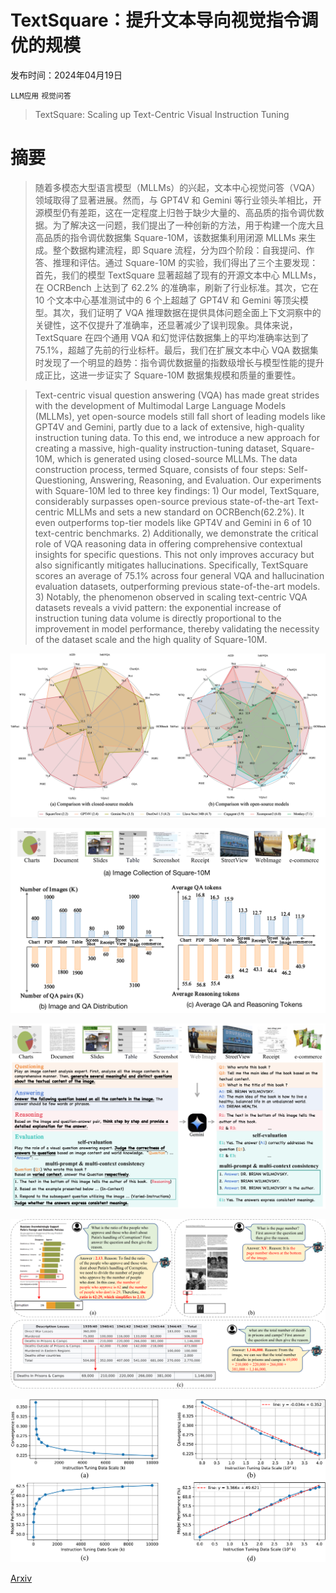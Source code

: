 # TextSquare：提升文本导向视觉指令调优的规模

发布时间：2024年04月19日

`LLM应用` `视觉问答`

> TextSquare: Scaling up Text-Centric Visual Instruction Tuning

# 摘要

> 随着多模态大型语言模型（MLLMs）的兴起，文本中心视觉问答（VQA）领域取得了显著进展。然而，与 GPT4V 和 Gemini 等行业领头羊相比，开源模型仍有差距，这在一定程度上归咎于缺少大量的、高品质的指令调优数据。为了解决这一问题，我们提出了一种创新的方法，用于构建一个庞大且高品质的指令调优数据集 Square-10M，该数据集利用闭源 MLLMs 来生成。整个数据构建流程，即 Square 流程，分为四个阶段：自我提问、作答、推理和评估。通过 Square-10M 的实验，我们得出了三个主要发现：首先，我们的模型 TextSquare 显著超越了现有的开源文本中心 MLLMs，在 OCRBench 上达到了 62.2% 的准确率，刷新了行业标准。其次，它在 10 个文本中心基准测试中的 6 个上超越了 GPT4V 和 Gemini 等顶尖模型。其次，我们证明了 VQA 推理数据在提供具体问题全面上下文洞察中的关键性，这不仅提升了准确率，还显著减少了误判现象。具体来说，TextSquare 在四个通用 VQA 和幻觉评估数据集上的平均准确率达到了 75.1%，超越了先前的行业标杆。最后，我们在扩展文本中心 VQA 数据集时发现了一个明显的趋势：指令调优数据量的指数级增长与模型性能的提升成正比，这进一步证实了 Square-10M 数据集规模和质量的重要性。

> Text-centric visual question answering (VQA) has made great strides with the development of Multimodal Large Language Models (MLLMs), yet open-source models still fall short of leading models like GPT4V and Gemini, partly due to a lack of extensive, high-quality instruction tuning data. To this end, we introduce a new approach for creating a massive, high-quality instruction-tuning dataset, Square-10M, which is generated using closed-source MLLMs. The data construction process, termed Square, consists of four steps: Self-Questioning, Answering, Reasoning, and Evaluation. Our experiments with Square-10M led to three key findings: 1) Our model, TextSquare, considerably surpasses open-source previous state-of-the-art Text-centric MLLMs and sets a new standard on OCRBench(62.2%). It even outperforms top-tier models like GPT4V and Gemini in 6 of 10 text-centric benchmarks. 2) Additionally, we demonstrate the critical role of VQA reasoning data in offering comprehensive contextual insights for specific questions. This not only improves accuracy but also significantly mitigates hallucinations. Specifically, TextSquare scores an average of 75.1% across four general VQA and hallucination evaluation datasets, outperforming previous state-of-the-art models. 3) Notably, the phenomenon observed in scaling text-centric VQA datasets reveals a vivid pattern: the exponential increase of instruction tuning data volume is directly proportional to the improvement in model performance, thereby validating the necessity of the dataset scale and the high quality of Square-10M.

![TextSquare：提升文本导向视觉指令调优的规模](../../../paper_images/2404.12803/x1.png)

![TextSquare：提升文本导向视觉指令调优的规模](../../../paper_images/2404.12803/x2.png)

![TextSquare：提升文本导向视觉指令调优的规模](../../../paper_images/2404.12803/x3.png)

![TextSquare：提升文本导向视觉指令调优的规模](../../../paper_images/2404.12803/x4.png)

![TextSquare：提升文本导向视觉指令调优的规模](../../../paper_images/2404.12803/x5.png)

[Arxiv](https://arxiv.org/abs/2404.12803)